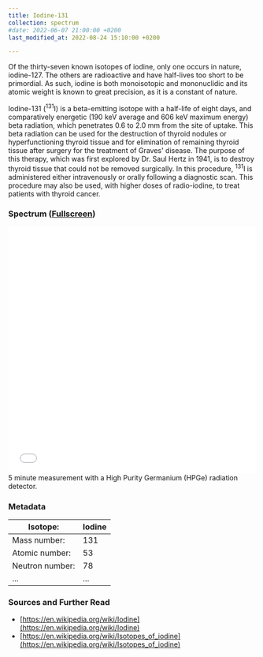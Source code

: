 ```yaml
---
title: Iodine-131
collection: spectrum
#date: 2022-06-07 21:00:00 +0200
last_modified_at: 2022-08-24 15:10:00 +0200

---
```


Of the thirty-seven known isotopes of iodine, only one occurs in nature, iodine-127. The others are radioactive and have half-lives too short to be primordial. As such, iodine is both monoisotopic and mononuclidic and its atomic weight is known to great precision, as it is a constant of nature.

Iodine-131 (<sup>131</sup>I) is a beta-emitting isotope with a half-life of eight days, and comparatively energetic (190 keV average and 606 keV maximum energy) beta radiation, which penetrates 0.6 to 2.0 mm from the site of uptake. This beta radiation can be used for the destruction of thyroid nodules or hyperfunctioning thyroid tissue and for elimination of remaining thyroid tissue after surgery for the treatment of Graves' disease. The purpose of this therapy, which was first explored by Dr. Saul Hertz in 1941, is to destroy thyroid tissue that could not be removed surgically. In this procedure, <sup>131</sup>I is administered either intravenously or orally following a diagnostic scan. This procedure may also be used, with higher doses of radio-iodine, to treat patients with thyroid cancer. 

### Spectrum ([Fullscreen](/assets/spectra/I-131.html))

<iframe width="100%" height="500" src="/assets/spectra/I-131.html" title="I-131 gamma spectrum" frameborder="0" allowfullscreen></iframe>
5 minute measurement with a High Purity Germanium (HPGe) radiation detector.

### Metadata

| Isotope: | Iodine |
| --- | --- |
| Mass number: | 131 |
| Atomic number: | 53 |
| Neutron number: | 78 |
| ... | ... |

### Sources and Further Read

- [https://en.wikipedia.org/wiki/Iodine](https://en.wikipedia.org/wiki/Iodine)
- [https://en.wikipedia.org/wiki/Isotopes_of_iodine](https://en.wikipedia.org/wiki/Isotopes_of_iodine)

